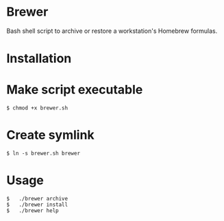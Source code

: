 Brewer
==

Bash shell script to archive or restore a workstation's Homebrew formulas.

Installation
===

Make script executable
====

~~~
$ chmod +x brewer.sh
~~~

Create symlink
====

~~~
$ ln -s brewer.sh brewer
~~~

Usage
===

~~~
$	./brewer archive
$	./brewer install
$	./brewer help
~~~
